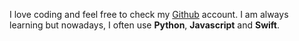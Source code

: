 I love coding and feel free to check my [Github](https://www.github.com/domenicosolazzo) account.
I am always learning but nowadays, I often use **Python**, **Javascript** and **Swift**.

